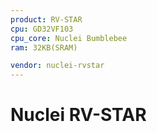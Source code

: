 ```yaml
---
product: RV-STAR
cpu: GD32VF103
cpu_core: Nuclei Bumblebee
ram: 32KB(SRAM)

vendor: nuclei-rvstar
---
```


# Nuclei RV-STAR

